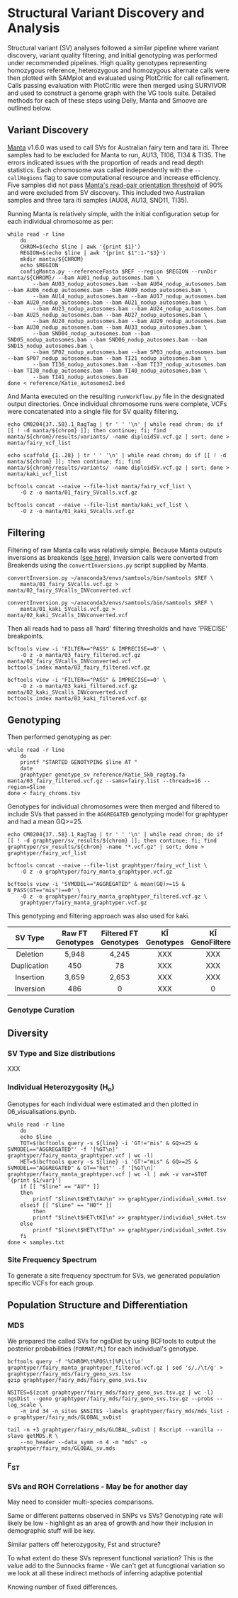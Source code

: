 # Structural Variant Discovery and Analysis
Structural variant (SV) analyses followed a similar pipeline where variant discovery, variant quality filtering, and initial genotyping was performed under recommended pipelines. High quality genotypes representing homozygous reference, heterozygous and homozygous alternate calls were then plotted with SAMplot and evaluated using PlotCritic for call refinement. Calls passing evaluation with PlotCritic were then merged using SURVIVOR and used to construct a genome graph with the VG tools suite. Detailed methods for each of these steps using Delly, Manta and Smoove are outlined below.  

## Variant Discovery
[Manta](https://github.com/Illumina/manta) v1.6.0 was used to call SVs for Australian fairy tern and tara iti. Three samples had to be excluded for Manta to run, AU13, TI06, TI34 & TI35. The errors indicated issues with the proportion of reads and read depth statistics. Each chromosome was called independently with the `--callRegions` flag to save computational resource and increase efficiency. Five samples did not pass [Manta's read-pair orientation threshold](https://github.com/Illumina/manta/issues/168) of 90% and were excluded from SV discovery. This included two Australian samples and three tara iti samples (AU08, AU13, SND11, TI35).

Running Manta is relatively simple, with the initial configuration setup for each individual chromosome as per:
```
while read -r line
    do
    CHROM=$(echo $line | awk '{print $1}')
    REGION=$(echo $line | awk '{print $1":1-"$3}')
    mkdir manta/${CHROM}
    echo $REGION
    configManta.py --referenceFasta $REF --region $REGION --runDir manta/${CHROM}/ --bam AU01_nodup_autosomes.bam \
        --bam AU03_nodup_autosomes.bam --bam AU04_nodup_autosomes.bam --bam AU06_nodup_autosomes.bam --bam AU09_nodup_autosomes.bam \
        --bam AU14_nodup_autosomes.bam --bam AU17_nodup_autosomes.bam --bam AU20_nodup_autosomes.bam --bam AU21_nodup_autosomes.bam \
        --bam AU23_nodup_autosomes.bam --bam AU24_nodup_autosomes.bam --bam AU25_nodup_autosomes.bam --bam AU27_nodup_autosomes.bam \
        --bam AU28_nodup_autosomes.bam --bam AU29_nodup_autosomes.bam --bam AU30_nodup_autosomes.bam --bam AU33_nodup_autosomes.bam \
        --bam SND04_nodup_autosomes.bam --bam SND05_nodup_autosomes.bam --bam SND06_nodup_autosomes.bam --bam SND15_nodup_autosomes.bam \
        --bam SP02_nodup_autosomes.bam --bam SP03_nodup_autosomes.bam --bam SP07_nodup_autosomes.bam --bam TI21_nodup_autosomes.bam \
        --bam TI36_nodup_autosomes.bam --bam TI37_nodup_autosomes.bam --bam TI38_nodup_autosomes.bam --bam TI40_nodup_autosomes.bam \
        --bam TI41_nodup_autosomes.bam
done < reference/Katie_autosomes2.bed
``` 
And Manta executed on the resulting `runWorkflow.py` file in the designated output directories. Once individual chromosome runs were complete, VCFs were concatenated into a single file for SV quality filtering. 
```
echo CM0204{37..58}.1_RagTag | tr ' ' '\n' | while read chrom; do if [[ ! -d manta/${chrom} ]]; then continue; fi; find manta/${chrom}/results/variants/ -name diploidSV.vcf.gz | sort; done > manta/fairy_vcf_list

echo scaffold_{1..28} | tr ' ' '\n' | while read chrom; do if [[ ! -d manta/${chrom} ]]; then continue; fi; find manta/${chrom}/results/variants/ -name diploidSV.vcf.gz | sort; done > manta/kaki_vcf_list

bcftools concat --naive --file-list manta/fairy_vcf_list \
    -O z -o manta/01_fairy_SVcalls.vcf.gz

bcftools concat --naive --file-list manta/kaki_vcf_list \
    -O z -o manta/01_kaki_SVcalls.vcf.gz
```

## Filtering
Filtering of raw Manta calls was relatively simple. Because Manta outputs inversions as breakends ([see here](https://github.com/Illumina/manta/blob/master/docs/userGuide/README.md)), Inversion calls were converted from Breakends using the `convertInversions.py` script supplied by Manta.  
```
convertInversion.py ~/anaconda3/envs/samtools/bin/samtools $REF \
    manta/01_fairy_SVcalls.vcf.gz > manta/02_fairy_SVcalls_INVconverted.vcf

convertInversion.py ~/anaconda3/envs/samtools/bin/samtools $REF \
    manta/01_kaki_SVcalls.vcf.gz > manta/02_kaki_SVcalls_INVconverted.vcf
```
Then all reads had to pass all 'hard' filtering thresholds and have 'PRECISE' breakpoints.  
```
bcftools view -i 'FILTER=="PASS" & IMPRECISE==0' \
    -O z -o manta/03_fairy_filtered.vcf.gz manta/02_fairy_SVcalls_INVconverted.vcf
bcftools index manta/03_fairy_filtered.vcf.gz

bcftools view -i 'FILTER=="PASS" & IMPRECISE==0' \
    -O z -o manta/03_kaki_filtered.vcf.gz manta/02_kaki_SVcalls_INVconverted.vcf
bcftools index manta/03_kaki_filtered.vcf.gz
```
## Genotyping

Then performed genotyping as per:
```
while read -r line
    do
    printf "STARTED GENOTYPING $line AT "
    date
    graphtyper genotype_sv reference/Katie_5kb_ragtag.fa manta/03_fairy_filtered.vcf.gz --sams=fairy.list --threads=16 --region=$line
done < fairy_chroms.tsv
```
Genotypes for individual chromosomes were then merged and filtered to include SVs that passed in the `AGGREGATED` genotyping model for graphtyper and had a mean GQ>=25.
```
echo CM0204{37..58}.1_RagTag | tr ' ' '\n' | while read chrom; do if [[ ! -d graphtyper/sv_results/${chrom} ]]; then continue; fi; find graphtyper/sv_results/${chrom} -name "*.vcf.gz" | sort; done > graphtyper/fairy_vcf_list

bcftools concat --naive --file-list graphtyper/fairy_vcf_list \
    -O z -o graphtyper/fairy_manta_graphtyper.vcf.gz

bcftools view -i 'SVMODEL=="AGGREGATED" & mean(GQ)>=15 & N_PASS(GT=="mis")==0' \
    -O z -o graphtyper/fairy_manta_graphtyper_filtered.vcf.gz \
    graphtyper/fairy_manta_graphtyper.vcf.gz
```
This genotyping and filtering approach was also used for kakī.  

|   SV Type   | Raw FT Genotypes | Filtered FT Genotypes | KĪ Genotypes | KĪ GenoFiltered |
|:-----------:|:----------------:|:---------------------:|:------------:|:---------------:|
|  Deletion   |       5,948      |         4,245         |       XXX    |       XXX       |
| Duplication |        450       |           78          |       XXX    |       XXX       |
|  Insertion  |       3,659      |         2,653         |       XXX    |       XXX       |
|  Inversion  |        486       |           0           |       XXX    |        0        |


### Genotype Curation


## Diversity
### SV Type and Size distributions
XXX

### Individual Heterozygosity (H<sub>o</sub>)
Genotypes for each individual were estimated and then plotted in 06_visualisations.ipynb.  

```
while read -r line
    do
    echo $line
    TOT=$(bcftools query -s ${line} -i 'GT!="mis" & GQ>=25 & SVMODEL=="AGGREGATED"' -f '[%GT\n]' graphtyper/fairy_manta_graphtyper.vcf | wc -l)
    HET=$(bcftools query -s ${line} -i 'GT!="mis" & GQ>=25 & SVMODEL=="AGGREGATED" & GT=="het"' -f '[%GT\n]' graphtyper/fairy_manta_graphtyper.vcf | wc -l | awk -v var=$TOT '{print $1/var}')
    if [[ "$line" == "AU"* ]]
    then
        printf "$line\t$HET\tAU\n" >> graphtyper/individual_svHet.tsv
    elseif [[ "$line" == "H0"* ]]
        then
        printf "$line\t$HET\tKI\n" >> graphtyper/individual_svHet.tsv
    else
        printf "$line\t$HET\tTI\n" >> graphtyper/individual_svHet.tsv
    fi
done < samples.txt
```

### Site Frequency Spectrum
To generate a site frequency spectrum for SVs, we generated population specific VCFs for each group. 

## Population Structure and Differentiation
### MDS
We prepared the called SVs for ngsDist by using BCFtools to output the posterior probabilities (`FORMAT/PL`) for each individual's genotype.  
```
bcftools query -f '%CHROM\t%POS\t[%PL\t]\n' graphtyper/fairy_manta_graphtyper_filtered.vcf.gz | sed 's/,/\t/g' > graphtyper/fairy_mds/fairy_geno_svs.tsv
gzip graphtyper/fairy_mds/fairy_geno_svs.tsv

NSITES=$(zcat graphtyper/fairy_mds/fairy_geno_svs.tsv.gz | wc -l)
ngsDist --geno graphtyper/fairy_mds/fairy_geno_svs.tsv.gz --probs --log_scale \
    -n_ind 34 -n_sites $NSITES -labels graphtyper/fairy_mds/mds_list -o graphtyper/fairy_mds/GLOBAL_svDist
```

```
tail -n +3 graphtyper/fairy_mds/GLOBAL_svDist | Rscript --vanilla --slave getMDS.R \
    --no_header --data_symm -n 4 -m "mds" -o graphtyper/fairy_mds/GLOBAL_sv.mds
```
### F<sub>ST</sub>

### SVs and ROH Correlations - May be for another day
May need to consider multi-species comparisons.  

Same or different patterns observed in SNPs vs SVs? Genotyping rate will likely be low - highlight as an area of growth and how their inclusion in demographic stuff will be key.  

Similar patters off heterozygosity, Fst and structure?

To what extent do these SVs represent functional variation? This is the value add to the Sunnocks frame - We can't get at funcgtional variation so we look at all these indirect methods of inferring adaptive potential  

Knowing number of fixed differences.  